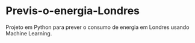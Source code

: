 # Previs-o-energia-Londres
Projeto em Python para prever o consumo de energia em Londres usando Machine Learning.
